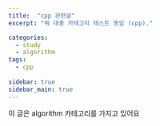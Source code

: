 ```yaml
---
title:  "cpp 관련글"
excerpt: "뭐 대충 카테고리 테스트 중임 (cpp)."

categories:
  - study
  - algorithm
tags:
  - cpp
  
sidebar: true
sidebar_main: true
---
```


이 글은 algorithm 카테고리를 가지고 있어요